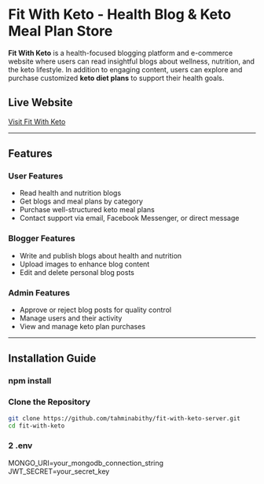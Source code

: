 # Fit With Keto - Health Blog & Keto Meal Plan Store

**Fit With Keto** is a health-focused blogging platform and e-commerce website where users can read insightful blogs about wellness, nutrition, and the keto lifestyle. In addition to engaging content, users can explore and purchase customized **keto diet plans** to support their health goals.

## Live Website

[Visit Fit With Keto](https://fit-with-keto.web.app/)

---

## Features

### User Features

- Read health and nutrition blogs
- Get blogs and meal plans by category
- Purchase well-structured keto meal plans
- Contact support via email, Facebook Messenger, or direct message

### Blogger Features

- Write and publish blogs about health and nutrition
- Upload images to enhance blog content
- Edit and delete personal blog posts

### Admin Features

- Approve or reject blog posts for quality control
- Manage users and their activity
- View and manage keto plan purchases

---

## Installation Guide

### npm install

### Clone the Repository

```bash
git clone https://github.com/tahminabithy/fit-with-keto-server.git
cd fit-with-keto
```

### 2 .env

MONGO_URI=your_mongodb_connection_string
JWT_SECRET=your_secret_key
